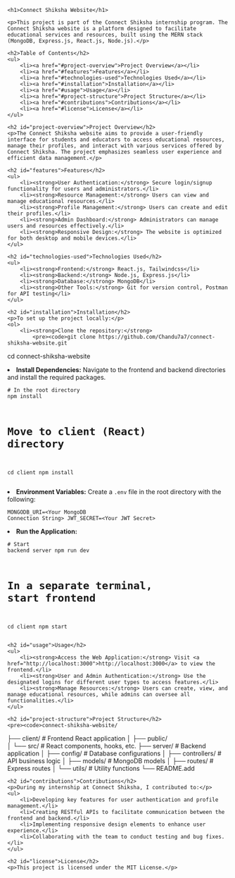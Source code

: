 <!DOCTYPE html>
<html lang="en">
<head>
    <meta charset="UTF-8">
    <meta name="viewport" content="width=device-width, initial-scale=1.0">
    <title>Connect Shiksha Website - README.add</title>
</head>
<body>

    <h1>Connect Shiksha Website</h1>

    <p>This project is part of the Connect Shiksha internship program. The Connect Shiksha website is a platform designed to facilitate educational services and resources, built using the MERN stack (MongoDB, Express.js, React.js, Node.js).</p>

    <h2>Table of Contents</h2>
    <ul>
        <li><a href="#project-overview">Project Overview</a></li>
        <li><a href="#features">Features</a></li>
        <li><a href="#technologies-used">Technologies Used</a></li>
        <li><a href="#installation">Installation</a></li>
        <li><a href="#usage">Usage</a></li>
        <li><a href="#project-structure">Project Structure</a></li>
        <li><a href="#contributions">Contributions</a></li>
        <li><a href="#license">License</a></li>
    </ul>

    <h2 id="project-overview">Project Overview</h2>
    <p>The Connect Shiksha website aims to provide a user-friendly interface for students and educators to access educational resources, manage their profiles, and interact with various services offered by Connect Shiksha. The project emphasizes seamless user experience and efficient data management.</p>

    <h2 id="features">Features</h2>
    <ul>
        <li><strong>User Authentication:</strong> Secure login/signup functionality for users and administrators.</li>
        <li><strong>Resource Management:</strong> Users can view and manage educational resources.</li>
        <li><strong>Profile Management:</strong> Users can create and edit their profiles.</li>
        <li><strong>Admin Dashboard:</strong> Administrators can manage users and resources effectively.</li>
        <li><strong>Responsive Design:</strong> The website is optimized for both desktop and mobile devices.</li>
    </ul>

    <h2 id="technologies-used">Technologies Used</h2>
    <ul>
        <li><strong>Frontend:</strong> React.js, Tailwindcss</li>
        <li><strong>Backend:</strong> Node.js, Express.js</li>
        <li><strong>Database:</strong> MongoDB</li>
        <li><strong>Other Tools:</strong> Git for version control, Postman for API testing</li>
    </ul>

    <h2 id="installation">Installation</h2>
    <p>To set up the project locally:</p>
    <ol>
        <li><strong>Clone the repository:</strong>
            <pre><code>git clone https://github.com/Chandu7a7/connect-shiksha-website.git
cd connect-shiksha-website</code></pre>
        </li>
        <li><strong>Install Dependencies:</strong> Navigate to the frontend and backend directories and install the required packages.
            <pre><code># In the root directory
npm install

# Move to client (React) directory
cd client
npm install</code></pre>
        </li>
        <li><strong>Environment Variables:</strong> Create a <code>.env</code> file in the root directory with the following:
            <pre><code>MONGODB_URI=&lt;Your MongoDB Connection String&gt;
JWT_SECRET=&lt;Your JWT Secret&gt;</code></pre>
        </li>
        <li><strong>Run the Application:</strong>
            <pre><code># Start backend server
npm run dev

# In a separate terminal, start frontend
cd client
npm start</code></pre>
        </li>
    </ol>

    <h2 id="usage">Usage</h2>
    <ul>
        <li><strong>Access the Web Application:</strong> Visit <a href="http://localhost:3000">http://localhost:3000</a> to view the frontend.</li>
        <li><strong>User and Admin Authentication:</strong> Use the designated logins for different user types to access features.</li>
        <li><strong>Manage Resources:</strong> Users can create, view, and manage educational resources, while admins can oversee all functionalities.</li>
    </ul>

    <h2 id="project-structure">Project Structure</h2>
    <pre><code>connect-shiksha-website/
├── client/             # Frontend React application
│   ├── public/         
│   └── src/            # React components, hooks, etc.
├── server/             # Backend application
│   ├── config/         # Database configurations
│   ├── controllers/    # API business logic
│   ├── models/         # MongoDB models
│   ├── routes/         # Express routes
│   └── utils/          # Utility functions
└── README.add</code></pre>

    <h2 id="contributions">Contributions</h2>
    <p>During my internship at Connect Shiksha, I contributed to:</p>
    <ul>
        <li>Developing key features for user authentication and profile management.</li>
        <li>Creating RESTful APIs to facilitate communication between the frontend and backend.</li>
        <li>Implementing responsive design elements to enhance user experience.</li>
        <li>Collaborating with the team to conduct testing and bug fixes.</li>
    </ul>

    <h2 id="license">License</h2>
    <p>This project is licensed under the MIT License.</p>

</body>
</html>

